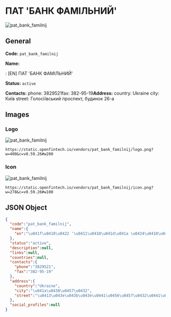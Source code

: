 
# ПАТ 'БАНК ФАМІЛЬНИЙ' 
![pat_bank_familnij](https://static.openfintech.io/vendors/pat_bank_familnij/logo.png?w=400&c=v0.59.26#w200)  

## General 
 
**Code:** `pat_bank_familnij` 
 
**Name:** 
 
:	[EN] ПАТ 'БАНК ФАМІЛЬНИЙ' 
 
**Status:** `active` 
 
**Contacts:** 
phone: 3829521fax: 382-95-19**Address:** 
country: Ukraine 
city: Київ 
street: Голосіївський проспект, будинок 26-а 

## Images 

### Logo 
 
![pat_bank_familnij](https://static.openfintech.io/vendors/pat_bank_familnij/logo.png?w=400&c=v0.59.26#w200)  

```
https://static.openfintech.io/vendors/pat_bank_familnij/logo.png?w=400&c=v0.59.26#w200
```  

### Icon 
 
![pat_bank_familnij](https://static.openfintech.io/vendors/pat_bank_familnij/icon.png?w=278&c=v0.59.26#w100)  

```
https://static.openfintech.io/vendors/pat_bank_familnij/icon.png?w=278&c=v0.59.26#w100
```  

## JSON Object 

```json
{
  "code":"pat_bank_familnij",
  "name":{
    "en":"\u041f\u0410\u0422 '\u0411\u0410\u041d\u041a \u0424\u0410\u041c\u0406\u041b\u042c\u041d\u0418\u0419'"
  },
  "status":"active",
  "description":null,
  "links":null,
  "countries":null,
  "contacts":{
    "phone":"3829521",
    "fax":"382-95-19"
  },
  "address":{
    "country":"Ukraine",
    "city":"\u041a\u0438\u0457\u0432",
    "street":"\u0413\u043e\u043b\u043e\u0441\u0456\u0457\u0432\u0441\u044c\u043a\u0438\u0439 \u043f\u0440\u043e\u0441\u043f\u0435\u043a\u0442, \u0431\u0443\u0434\u0438\u043d\u043e\u043a 26-\u0430"
  },
  "social_profiles":null
}
```  
